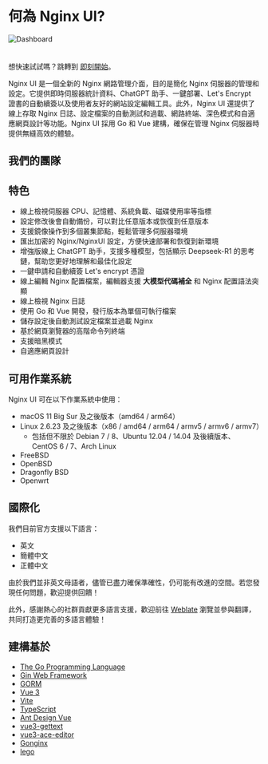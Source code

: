 <script setup>
import { VPTeamMembers } from 'vitepress/theme';

const blogIcon = '<svg xmlns="http://www.w3.org/2000/svg" viewBox="0 0 24 24" xml:space="preserve"><title>Blog</title><path d="M5 23c-2.2 0-4-1.8-4-4v-8h2v4.5c.6-.3 1.3-.5 2-.5 2.2 0 4 1.8 4 4s-1.8 4-4 4zm0-6c-1.1 0-2 .9-2 2s.9 2 2 2 2-.9 2-2-.9-2-2-2zm19 2h-2C22 9.6 14.4 2 5 2V0c10.5 0 19 8.5 19 19zm-5 0h-2c0-6.6-5.4-12-12-12V5c7.7 0 14 6.3 14 14zm-5 0h-2c0-3.9-3.1-7-7-7v-2c5 0 9 4 9 9z"/></svg>';

const members = [
  {
    avatar: 'https://www.github.com/0xJacky.png',
    name: '0xJacky',
    title: '創始人',
    links: [
      { icon: 'github', link: 'https://github.com/0xJacky' },
      { icon: { svg: blogIcon }, link: 'https://jackyu.cn' }
    ]
  },
{
    avatar: 'https://www.github.com/Hintay.png',
    name: 'Hintay',
    title: '開發者',
    links: [
      { icon: 'github', link: 'https://github.com/Hintay' },
      { icon: { svg: blogIcon }, link: 'https://blog.kugeek.com' }
    ]
  },
{
    avatar: 'https://www.github.com/akinoccc.png',
    name: 'Akino',
    title: '開發者',
    links: [
      { icon: 'github', link: 'https://github.com/akinoccc' }
    ]
  },
  {
    avatar: 'https://avatars.githubusercontent.com/u/126759922?s=200&v=4',
    name: 'Cursor',
    title: '開發者',
    links: [
      { icon: 'github', link: "https://github.com/cursor/cursor" },
      { icon: { svg: blogIcon }, link: 'https://www.cursor.com/cn/blog' }
    ]
  }
]
</script>

# 何為 Nginx UI?

![Dashboard](/assets/dashboard_zh_CN.png)

<div class="tip custom-block" style="padding-top: 8px">

想快速試試嗎？跳轉到 [即刻開始](./getting-started)。

</div>

Nginx UI 是一個全新的 Nginx 網路管理介面，目的是簡化 Nginx 伺服器的管理和設定。它提供即時伺服器統計資料、ChatGPT
助手、一鍵部署、Let's Encrypt 證書的自動續簽以及使用者友好的網站設定編輯工具。此外，Nginx UI 還提供了線上存取 Nginx
日誌、設定檔案的自動測試和過載、網路終端、深色模式和自適應網頁設計等功能。Nginx UI 採用 Go 和 Vue 建構，確保在管理 Nginx
伺服器時提供無縫高效的體驗。

## 我們的團隊

<VPTeamMembers size="small" :members="members" />

## 特色

- 線上檢視伺服器 CPU、記憶體、系統負載、磁碟使用率等指標
- 設定修改後會自動備份，可以對比任意版本或恢復到任意版本
- 支援鏡像操作到多個叢集節點，輕鬆管理多伺服器環境
- 匯出加密的 Nginx/NginxUI 設定，方便快速部署和恢復到新環境
- 增強版線上 ChatGPT 助手，支援多種模型，包括顯示 Deepseek-R1 的思考鏈，幫助您更好地理解和最佳化設定
- 一鍵申請和自動續簽 Let's encrypt 憑證
- 線上編輯 Nginx 配置檔案，編輯器支援 **大模型代碼補全** 和 Nginx 配置語法突顯
- 線上檢視 Nginx 日誌
- 使用 Go 和 Vue 開發，發行版本為單個可執行檔案
- 儲存設定後自動測試設定檔案並過載 Nginx
- 基於網頁瀏覽器的高階命令列終端
- 支援暗黑模式
- 自適應網頁設計

## 可用作業系統

Nginx UI 可在以下作業系統中使用：

- macOS 11 Big Sur 及之後版本（amd64 / arm64）
- Linux 2.6.23 及之後版本（x86 / amd64 / arm64 / armv5 / armv6 / armv7）
    - 包括但不限於 Debian 7 / 8、Ubuntu 12.04 / 14.04 及後續版本、CentOS 6 / 7、Arch Linux
- FreeBSD
- OpenBSD
- Dragonfly BSD
- Openwrt

## 國際化

我們目前官方支援以下語言：

- 英文
- 簡體中文
- 正體中文

由於我們並非英文母語者，儘管已盡力確保準確性，仍可能有改進的空間。若您發現任何問題，歡迎提供回饋！

此外，感謝熱心的社群貢獻更多語言支援，歡迎前往 [Weblate](https://weblate.nginxui.com) 瀏覽並參與翻譯，共同打造更完善的多語言體驗！

## 建構基於

- [The Go Programming Language](https://go.dev)
- [Gin Web Framework](https://gin-gonic.com)
- [GORM](http://gorm.io)
- [Vue 3](https://v3.vuejs.org)
- [Vite](https://vitejs.dev)
- [TypeScript](https://www.typescriptlang.org/)
- [Ant Design Vue](https://antdv.com)
- [vue3-gettext](https://github.com/jshmrtn/vue3-gettext)
- [vue3-ace-editor](https://github.com/CarterLi/vue3-ace-editor)
- [Gonginx](https://github.com/tufanbarisyildirim/gonginx)
- [lego](https://github.com/go-acme/lego)

